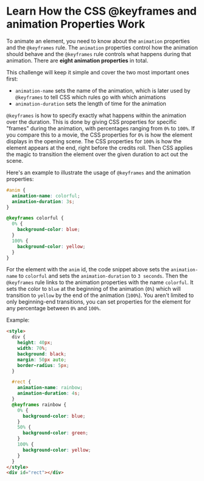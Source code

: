 # Learn How the CSS @keyframes and animation Properties Work

To animate an element, you need to know about the `animation` properties and the `@keyframes` rule. The `animation` properties control how the animation should behave and the `@keyframes` rule controls what happens during that animation. There are **eight animation properties** in total.

This challenge will keep it simple and cover the two most important ones first:

- `animation-name` sets the name of the animation, which is later used by `@keyframes` to tell CSS which rules go with which animations
- `animation-duration` sets the length of time for the animation

`@keyframes` is how to specify exactly what happens within the animation over the duration. This is done by giving CSS properties for specific "frames" during the animation, with percentages ranging from `0%` to `100%`.
If you compare this to a movie, the CSS properties for `0%` is how the element displays in the opening scene. The CSS properties for `100%` is how the element appears at the end, right before the credits roll. Then CSS applies the magic to transition the element over the given duration to act out the scene.

Here's an example to illustrate the usage of `@keyframes` and the animation properties:

```css
#anim {
  animation-name: colorful;
  animation-duration: 3s;
}

@keyframes colorful {
  0% {
    background-color: blue;
  }
  100% {
    background-color: yellow;
  }
}
```

For the element with the `anim` id, the code snippet above sets the `animation-name` to `colorful` and sets the `animation-duration` to `3 seconds`. Then the `@keyframes` rule links to the animation properties with the name `colorful`. It sets the color to `blue` at the beginning of the animation (`0%`) which will transition to `yellow` by the end of the animation (`100%`).
You aren't limited to only beginning-end transitions, you can set properties for the element for any percentage between `0%` and `100%`.

Example:

```html
<style>
  div {
    height: 40px;
    width: 70%;
    background: black;
    margin: 50px auto;
    border-radius: 5px;
  }

  #rect {
    animation-name: rainbow;
    animation-duration: 4s;
  }
  @keyframes rainbow {
    0% {
      background-color: blue;
    }
    50% {
      background-color: green;
    }
    100% {
      background-color: yellow;
    }
  }
</style>
<div id="rect"></div>
```

